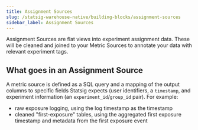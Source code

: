```yaml
---
title: Assignment Sources
slug: /statsig-warehouse-native/building-blocks/assignment-sources
sidebar_label: Assignment Sources
---
```


Assignment Sources are flat views into experiment assignment data. These will be cleaned
and joined to your Metric Sources to annotate your data with relevant experiment tags.

## What goes in an Assignment Source

A metric source is defined as a SQL query and a mapping of the output columns to specific fields
Statsig expects (user identifiers, a `timestamp`, and experiment information (an `experiment_id`/`group_id` pair).
For example:

- raw exposure logging, using the log timestamp as the timestamp
- cleaned "first-exposure" tables, using the aggregated first exposure timestamp and metadata from the first exposure event
